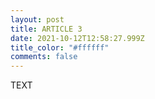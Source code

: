 ```yaml
---
layout: post
title: ARTICLE 3
date: 2021-10-12T12:58:27.999Z
title_color: "#ffffff"
comments: false
---
```

TEXT